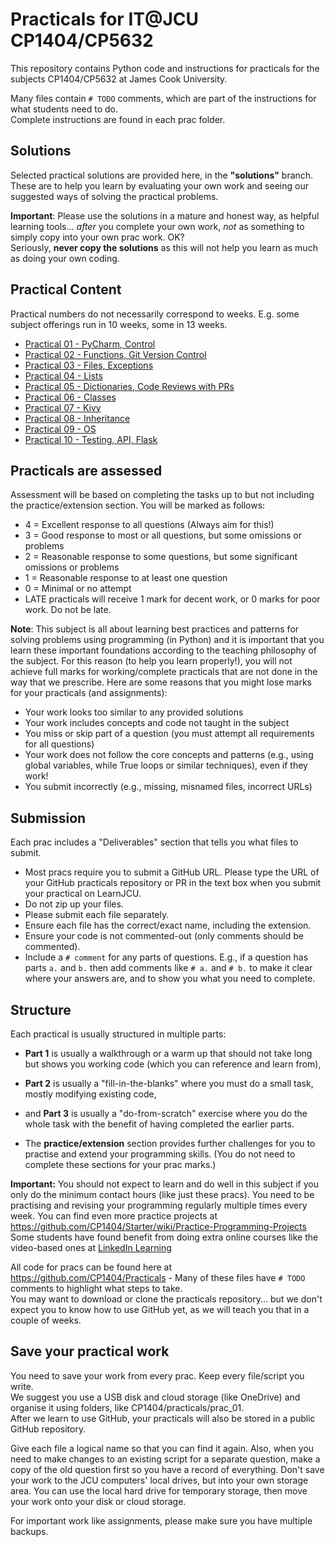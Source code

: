 # Practicals for IT@JCU CP1404/CP5632

This repository contains Python code and instructions for practicals for the subjects CP1404/CP5632 at James Cook
University.

Many files contain `# TODO` comments, which are part of the instructions for what students need to do.  
Complete instructions are found in each prac folder.

## Solutions

Selected practical solutions are provided here, in the **"solutions"** branch.  
These are to help you learn by evaluating your own work and seeing our suggested ways of solving the practical problems.

**Important**: Please use the solutions in a mature and honest way, as helpful learning tools... _after_ you complete
your own work, _not_ as something to simply copy into your own prac work. OK?  
Seriously, **never copy the solutions** as this will not help you learn as much as doing your own coding.

## Practical Content

Practical numbers do not necessarily correspond to weeks.
E.g. some subject offerings run in 10 weeks, some in 13 weeks.

* [Practical 01 - PyCharm, Control](./prac_01)
* [Practical 02 - Functions, Git Version Control](./prac_02)
* [Practical 03 - Files, Exceptions](./prac_03)
* [Practical 04 - Lists](./prac_04)
* [Practical 05 - Dictionaries, Code Reviews with PRs](./prac_05)
* [Practical 06 - Classes](./prac_06)
* [Practical 07 - Kivy](./prac_07)
* [Practical 08 - Inheritance](./prac_08)
* [Practical 09 - OS](./prac_09)
* [Practical 10 - Testing, API, Flask](./prac_10)

## Practicals are assessed

Assessment will be based on completing the tasks up to but not including
the practice/extension section. You will be marked as follows:

- 4 = Excellent response to all questions (Always aim for this!)
- 3 = Good response to most or all questions, but some omissions or problems
- 2 = Reasonable response to some questions, but some significant omissions or problems
- 1 = Reasonable response to at least one question
- 0 = Minimal or no attempt
- LATE practicals will receive 1 mark for decent work, or 0 marks for poor work. Do not be late.

**Note**: This subject is all about learning best practices and patterns for solving problems using programming (in
Python) and it is important that you learn these important foundations according to the teaching philosophy of the
subject. For this reason (to help you learn properly!), you will not achieve full marks for working/complete practicals
that are not done in the way that we prescribe. Here are some reasons that you might lose marks for your practicals (and
assignments):

- Your work looks too similar to any provided solutions
- Your work includes concepts and code not taught in the subject
- You miss or skip part of a question (you must attempt all requirements for all questions)
- Your work does not follow the core concepts and patterns (e.g., using global variables, while True loops or similar
  techniques), even if they work!
- You submit incorrectly (e.g., missing, misnamed files, incorrect URLs)

## Submission

Each prac includes a "Deliverables" section that tells you what files to submit.

- Most pracs require you to submit a GitHub URL. Please type the URL of your GitHub practicals repository or PR in
  the text box when you submit your practical on LearnJCU.
- Do not zip up your files.
- Please submit each file separately.
- Ensure each file has the correct/exact name, including the extension.
- Ensure your code is not commented-out (only comments should be commented).
- Include a `# comment` for any parts of questions. E.g., if a question has parts `a.` and `b.` then add comments
  like `# a.` and `# b.` to make it clear where your answers are, and to show you what you need to complete.

## Structure

Each practical is usually structured in multiple parts:

- **Part 1** is usually a walkthrough or a warm up that should not take
  long but shows you working code (which you can reference and learn
  from),

- **Part 2** is usually a "fill-in-the-blanks" where you must do a small
  task, mostly modifying existing code,

- and **Part 3** is usually a "do-from-scratch" exercise where you do the
  whole task with the benefit of having completed the earlier parts.

- The **practice/extension** section provides further challenges for you
  to practise and extend your programming skills. (You do not need to
  complete these sections for your prac marks.)

**Important:** You should not expect to learn and do well in this
subject if you only do the minimum contact hours (like just these pracs). You
need to be practising and revising your programming regularly multiple
times every week. You can find even more practice projects at
<https://github.com/CP1404/Starter/wiki/Practice-Programming-Projects>  
Some students have found benefit from doing extra online courses like
the video-based ones at [LinkedIn Learning](https://www.linkedin.com/learning/topics/python)

All code for pracs can be found here at
<https://github.com/CP1404/Practicals> - Many of these files have
`# TODO` comments to highlight what steps to take.  
You may want to download or clone the practicals repository... but we don't expect you to know
how to use GitHub yet, as we will teach you that in a couple of weeks.

## Save your practical work

You need to save your work from every prac. Keep every file/script you write.  
We suggest you use a USB disk and cloud storage (like OneDrive) and organise it using folders, like
CP1404/practicals/prac_01.  
After we learn to use GitHub, your practicals will also be stored in a public GitHub repository.

Give each file a logical name so that you can find it again. Also, when you need to make changes to an existing script
for a
separate question, make a copy of the old question first so you have a record of everything.
Don't save your work to the JCU computers' local drives, but into your own storage area. You can use the local hard
drive for temporary storage, then move your work onto your disk or cloud storage.

For important work like assignments, please make sure you have multiple backups.
